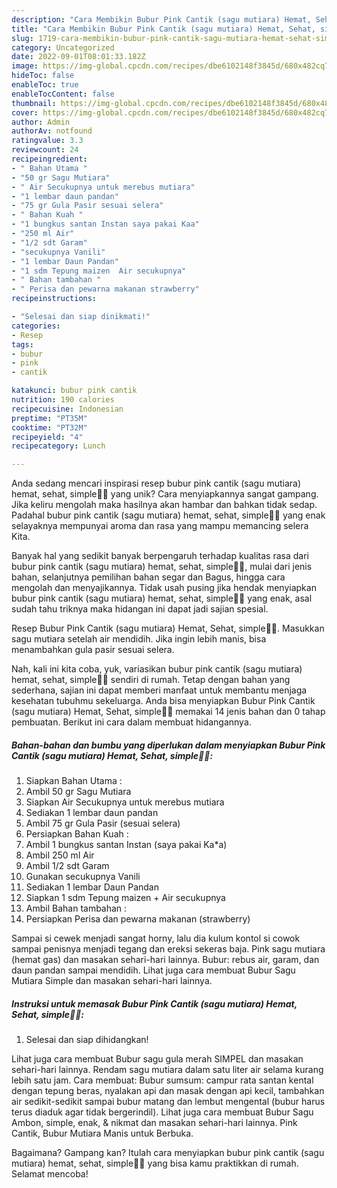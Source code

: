 ```yaml
---
description: "Cara Membikin Bubur Pink Cantik (sagu mutiara) Hemat, Sehat, simple🍵🍲 yang Lezat Sekali"
title: "Cara Membikin Bubur Pink Cantik (sagu mutiara) Hemat, Sehat, simple🍵🍲 yang Lezat Sekali"
slug: 1719-cara-membikin-bubur-pink-cantik-sagu-mutiara-hemat-sehat-simple-yang-lezat-sekali
category: Uncategorized
date: 2022-09-01T08:01:33.182Z
image: https://img-global.cpcdn.com/recipes/dbe6102148f3845d/680x482cq70/bubur-pink-cantik-sagu-mutiara-hemat-sehat-simple-foto-resep-utama.jpg
hideToc: false
enableToc: true
enableTocContent: false
thumbnail: https://img-global.cpcdn.com/recipes/dbe6102148f3845d/680x482cq70/bubur-pink-cantik-sagu-mutiara-hemat-sehat-simple-foto-resep-utama.jpg
cover: https://img-global.cpcdn.com/recipes/dbe6102148f3845d/680x482cq70/bubur-pink-cantik-sagu-mutiara-hemat-sehat-simple-foto-resep-utama.jpg
author: Admin
authorAv: notfound
ratingvalue: 3.3
reviewcount: 24
recipeingredient:
- " Bahan Utama "
- "50 gr Sagu Mutiara"
- " Air Secukupnya untuk merebus mutiara"
- "1 lembar daun pandan"
- "75 gr Gula Pasir sesuai selera"
- " Bahan Kuah "
- "1 bungkus santan Instan saya pakai Kaa"
- "250 ml Air"
- "1/2 sdt Garam"
- "secukupnya Vanili"
- "1 lembar Daun Pandan"
- "1 sdm Tepung maizen  Air secukupnya"
- " Bahan tambahan "
- " Perisa dan pewarna makanan strawberry"
recipeinstructions:

- "Selesai dan siap dinikmati!"
categories:
- Resep
tags:
- bubur
- pink
- cantik

katakunci: bubur pink cantik 
nutrition: 190 calories
recipecuisine: Indonesian
preptime: "PT35M"
cooktime: "PT32M"
recipeyield: "4"
recipecategory: Lunch

---
```





Anda sedang mencari inspirasi resep bubur pink cantik (sagu mutiara) hemat, sehat, simple🍵🍲 yang unik? Cara menyiapkannya sangat gampang. Jika keliru mengolah maka hasilnya akan hambar dan bahkan tidak sedap. Padahal bubur pink cantik (sagu mutiara) hemat, sehat, simple🍵🍲 yang enak selayaknya mempunyai aroma dan rasa yang mampu memancing selera Kita.





Banyak hal yang sedikit banyak berpengaruh terhadap kualitas rasa dari bubur pink cantik (sagu mutiara) hemat, sehat, simple🍵🍲, mulai dari jenis bahan, selanjutnya pemilihan bahan segar dan Bagus, hingga cara mengolah dan menyajikannya. Tidak usah pusing jika hendak menyiapkan bubur pink cantik (sagu mutiara) hemat, sehat, simple🍵🍲 yang enak,      asal sudah tahu triknya maka hidangan ini dapat jadi sajian spesial.














Resep Bubur Pink Cantik (sagu mutiara) Hemat, Sehat, simple🍵🍲. Masukkan sagu mutiara setelah air mendidih. Jika ingin lebih manis, bisa menambahkan gula pasir sesuai selera.






Nah, kali ini kita coba, yuk, variasikan bubur pink cantik (sagu mutiara) hemat, sehat, simple🍵🍲 sendiri di rumah. Tetap dengan bahan yang sederhana, sajian ini dapat memberi manfaat untuk membantu menjaga kesehatan tubuhmu sekeluarga. Anda bisa menyiapkan Bubur Pink Cantik (sagu mutiara) Hemat, Sehat, simple🍵🍲 memakai 14 jenis bahan dan 0 tahap pembuatan. Berikut ini cara dalam membuat hidangannya.

<!--inarticleads1-->

##### Bahan-bahan dan bumbu yang diperlukan dalam menyiapkan Bubur Pink Cantik (sagu mutiara) Hemat, Sehat, simple🍵🍲:

1. Siapkan  Bahan Utama :
1. Ambil 50 gr Sagu Mutiara
1. Siapkan  Air Secukupnya untuk merebus mutiara
1. Sediakan 1 lembar daun pandan
1. Ambil 75 gr Gula Pasir (sesuai selera)
1. Persiapkan  Bahan Kuah :
1. Ambil 1 bungkus santan Instan (saya pakai Ka*a)
1. Ambil 250 ml Air
1. Ambil 1/2 sdt Garam
1. Gunakan secukupnya Vanili
1. Sediakan 1 lembar Daun Pandan
1. Siapkan 1 sdm Tepung maizen + Air secukupnya
1. Ambil  Bahan tambahan :
1. Persiapkan  Perisa dan pewarna makanan (strawberry)


Sampai si cewek menjadi sangat horny, lalu dia kulum kontol si cowok sampai penisnya menjadi tegang dan ereksi sekeras baja. Pink sagu mutiara (hemat gas) dan masakan sehari-hari lainnya. Bubur: rebus air, garam, dan daun pandan sampai mendidih. Lihat juga cara membuat Bubur Sagu Mutiara Simple dan masakan sehari-hari lainnya. 

<!--inarticleads2-->

##### Instruksi untuk memasak Bubur Pink Cantik (sagu mutiara) Hemat, Sehat, simple🍵🍲:


1. Selesai dan siap dihidangkan!

Lihat juga cara membuat Bubur sagu gula merah SIMPEL dan masakan sehari-hari lainnya. Rendam sagu mutiara dalam satu liter air selama kurang lebih satu jam. Cara membuat: Bubur sumsum: campur rata santan kental dengan tepung beras, nyalakan api dan masak dengan api kecil, tambahkan air sedikit-sedikit sampai bubur matang dan lembut mengental (bubur harus terus diaduk agar tidak bergerindil). Lihat juga cara membuat Bubur Sagu Ambon, simple, enak, &amp; nikmat dan masakan sehari-hari lainnya. Pink Cantik, Bubur Mutiara Manis untuk Berbuka. 

Bagaimana? Gampang kan? Itulah cara menyiapkan bubur pink cantik (sagu mutiara) hemat, sehat, simple🍵🍲 yang bisa kamu praktikkan di rumah. Selamat mencoba!
